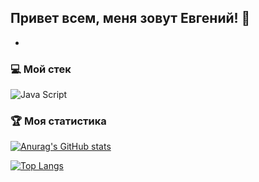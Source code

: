 ## Привет всем, меня зовут Евгений! 👋

-

### 💻 Мой стек

![Java Script](https://img.icons8.com/color/96/000000/css.png 'Заголовок изображения')

### 🏆 Моя статистика

[![Anurag's GitHub stats](https://github-readme-stats.vercel.app/api?username=akaevgeniy&show_icons=true&theme=dracula)](https://github.com/anuraghazra/github-readme-stats)

[![Top Langs](https://github-readme-stats.vercel.app/api/top-langs/?username=akaevgeniy&layout=compact&theme=dracula)](https://github.com/anuraghazra/github-readme-stats)
